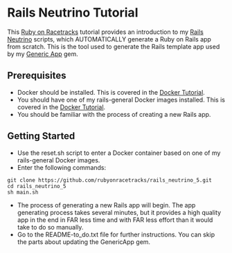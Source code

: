 # Rails Neutrino Tutorial

This [Ruby on Racetracks](http://www.rubyonracetracks.com/) tutorial provides an introduction to my [Rails Neutrino](https://github.com/jhsu802701/rails_neutrino_5) scripts, which AUTOMATICALLY generate a Ruby on Rails app from scratch.  This is the tool used to generate the Rails template app used by my [Generic App](https://github.com/jhsu802701/generic_app) gem.

## Prerequisites
* Docker should be installed.  This is covered in the [Docker Tutorial](https://github.com/rubyonracetracks/tutorial-docker-stretch).
* You should have one of my rails-general Docker images installed.  This is covered in the [Docker Tutorial](https://github.com/rubyonracetracks/tutorial-docker-stretch).
* You should be familiar with the process of creating a new Rails app.

## Getting Started
* Use the reset.sh script to enter a Docker container based on one of my rails-general Docker images.
* Enter the following commands:
```
git clone https://github.com/rubyonracetracks/rails_neutrino_5.git
cd rails_neutrino_5
sh main.sh
```
* The process of generating a new Rails app will begin.  The app generating process takes several minutes, but it provides a high quality app in the end in FAR less time and with FAR less effort than it would take to do so manually.
* Go to the README-to_do.txt file for further instructions.  You can skip the parts about updating the GenericApp gem.
